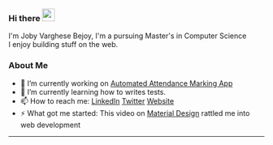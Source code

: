 ### Hi there <img src="https://media.giphy.com/media/hvRJCLFzcasrR4ia7z/giphy.gif" width="25px">

I'm Joby Varghese Bejoy, I'm a pursuing Master's in Computer Science <br />
I enjoy building stuff on the web.

### About Me
- 🔭 I’m currently working on [Automated Attendance Marking App](https://github.com/jobybejoy/automated-attendance-frontend)
- 🌱 I’m currently learning how to writes tests.
- 📫 How to reach me: [LinkedIn](https://www.linkedin.com/in/jobybejoy/) [Twitter](https://twitter.com/jobybp) [Website](https://www.joby.dev)
- ⚡ What got me started: This video on [Material Design](https://www.youtube.com/watch?v=rrT6v5sOwJg) rattled me into web development

****

<!--
**jobybejoy/jobybejoy** is a ✨ _special_ ✨ repository because its `README.md` (this file) appears on your GitHub profile.

Here are some ideas to get you started:

- 🔭 I’m currently working on ...
- 🌱 I’m currently learning ...
- 👯 I’m looking to collaborate on ...
- 🤔 I’m looking for help with ...
- 💬 Ask me about ...
- 📫 How to reach me: ...
- 😄 Pronouns: ...
- ⚡ Fun fact: ...
-->
